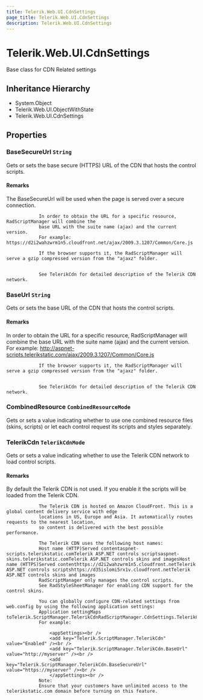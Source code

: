 ```yaml
---
title: Telerik.Web.UI.CdnSettings
page_title: Telerik.Web.UI.CdnSettings
description: Telerik.Web.UI.CdnSettings
---
```


# Telerik.Web.UI.CdnSettings

Base class for CDN Related settings

## Inheritance Hierarchy

* System.Object
* Telerik.Web.UI.ObjectWithState
* Telerik.Web.UI.CdnSettings

## Properties

###  BaseSecureUrl `String`

Gets or sets the base secure (HTTPS) URL of the CDN that hosts the control scripts.

#### Remarks
The BaseSecureUrl will be used when the page is served over a secure connection.
            	
            	In order to obtain the URL for a specific resource, RadScriptManager will combine the
            	base URL with the suite name (ajax) and the current version.
            	For example: https://d2i2wahzwrm1n5.cloudfront.net/ajax/2009.3.1207/Common/Core.js
            	
            	If the browser supports it, the RadScriptManager will serve a gzip compressed version from the "ajaxz" folder.
            	
            
            	See TelerikCdn for detailed description of the Telerik CDN network.

###  BaseUrl `String`

Gets or sets the base URL of the CDN that hosts the control scripts.

#### Remarks
In order to obtain the URL for a specific resource, RadScriptManager will combine the
            	base URL with the suite name (ajax) and the current version.
            	For example: http://aspnet-scripts.telerikstatic.com/ajax/2009.3.1207/Common/Core.js
            	
            	If the browser supports it, the RadScriptManager will serve a gzip compressed version from the "ajaxz" folder.
            	
            
            	See TelerikCdn for detailed description of the Telerik CDN network.

###  CombinedResource `CombinedResourceMode`

Gets or sets a value indicating whether to use one combined resource files (skins, scripts) or let each control request its scripts and styles separately.

###  TelerikCdn `TelerikCdnMode`

Gets or sets a value indicating whether to use the Telerik CDN network to load control scripts.

#### Remarks
By default the Telerik CDN is not used. If you enable it the scripts will be loaded from the Telerik CDN.
            	
            	The Telerik CDN is hosted on Amazon CloudFront. This is a global content delivery service with edge
            	locations in US, Europe and Asia. It automatically routes requests to the nearest location,
            	so content is delivered with the best possible performance.
            	
            	The Telerik CDN uses the following host names:
            	Host name (HTTP)Served contentaspnet-scripts.telerikstatic.comTelerik ASP.NET controls scriptsaspnet-skins.telerikstatic.comTelerik ASP.NET controls skins and imagesHost name (HTTPS)Served contenthttps://d2i2wahzwrm1n5.cloudfront.netTelerik ASP.NET controls scriptshttps://d35islomi5rx1v.cloudfront.netTelerik ASP.NET controls skins and images
            	RadScriptManager only manages the control scripts.
            	See RadStyleSheetManager for enabling CDN support for the control skins.
            	
            	You can globally configure CDN-related settings from web.config by using the following application settings:
            	Application settingMaps toTelerik.ScriptManager.TelerikCdnRadScriptManager.CdnSettings.TelerikCdnTelerik.ScriptManager.TelerikCdn.BaseUrlRadScriptManager.CdnSettings.BaseUrlTelerik.ScriptManager.TelerikCdn.BaseSecureUrlRadScriptManager.CdnSettings.BaseSecureUrl
            	For example:
            	
            		<appSettings><br />
            		<add key="Telerik.ScriptManager.TelerikCdn" value="Enabled" /><br />
            		<add key="Telerik.ScriptManager.TelerikCdn.BaseUrl" value="http://myserver" /><br />
            		<add key="Telerik.ScriptManager.TelerikCdn.BaseSecureUrl" value="https://myserver" /><br />
            		</appSettings><br />
            	Note:
            	Ensure that your customers have unlimited access to the telerikstatic.com domain before turning on this feature.

